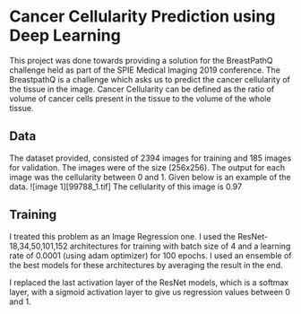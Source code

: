 # Cancer Cellularity Prediction using Deep Learning
This project was done towards providing a solution for the BreastPathQ challenge held as part of the SPIE Medical Imaging 2019 conference.
The BreastpathQ is a challenge which asks us to predict the cancer cellularity of the tissue in the image.
Cancer Cellularity can be defined as the ratio of volume of cancer cells present in the tissue to the volume of the whole tissue.
## Data
The dataset provided, consisted of 2394 images for training and 185 images for validation. The images were of the size (256x256). The output for each image was the cellularity between 0 and 1. 
Given below is an example of the data.
![image 1][99788_1.tif]
The cellularity of this image is 0.97

## Training 
I treated this problem as an Image Regression one. I used the ResNet-18,34,50,101,152 architectures for training with batch size of 4 and a learning rate of 0.0001 (using adam optimizer) for 100 epochs. I used an ensemble of the best models for these architectures by averaging the result in the end.

I replaced the last activation layer of the ResNet models, which is a softmax layer, with a sigmoid activation layer to give us regression values between 0 and 1.

